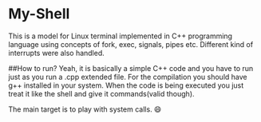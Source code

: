# My-Shell
This is a model for Linux terminal implemented in C++ programming language using concepts of fork, exec, signals, pipes etc. Different kind of interrupts were also handled. <br>

##How to run?
Yeah, it is basically a simple C++ code and you have to run just as you run a .cpp extended file. For the compilation you should have g++ installed in your system. When the code is being executed you just treat it like the shell and give it commands(valid though).<br>

The main target is to play with system calls. :smile:
